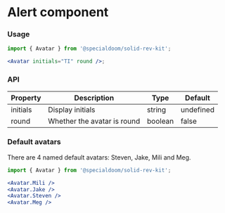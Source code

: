 # Alert component

### Usage

```jsx
import { Avatar } from '@specialdoom/solid-rev-kit';

<Avatar initials="TI" round />;
```

### API

| Property | Description                 | Type    | Default   |
| -------- | --------------------------- | ------- | --------- |
| initials | Display initials            | string  | undefined |
| round    | Whether the avatar is round | boolean | false     |

### Default avatars

There are 4 named default avatars: Steven, Jake, Mili and Meg.

```jsx
import { Avatar } from '@specialdoom/solid-rev-kit';

<Avatar.Mili />
<Avatar.Jake />
<Avatar.Steven />
<Avatar.Meg />
```
